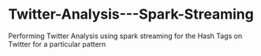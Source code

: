# Twitter-Analysis---Spark-Streaming
Performing Twitter Analysis using spark streaming for the Hash Tags on Twitter for a particular pattern
